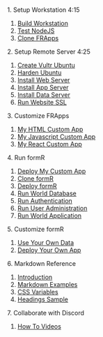 <br/>

<h>1. Setup Workstation 4:15</h>

1. [Build Workstation ](/Setup/fr0101_Setup-Developer-Workstation.md)
2. [Test NodeJS ](/Setup/fr0102_Test-Node.md)
3. [Clone FRApps ](/Setup/fr0103_Clone-FR-Apps.md)

<h>2. Setup Remote Server 4:25</h>

1.  [Create Vultr Ubuntu ](/Setup/fr0301_Setup-Vultr-Ubuntu.md)
2.  [Harden Ubuntu ](/Setup/fr0302_Setup-Hardening-Ubuntu.md)
3.  [Install Web Server ](/Setup/fr0303_Setup-Web-Server-Ubuntu.md)
4.  [Install App Server ](/Setup/fr0304_Setup-App-Server-Ubuntu.md)
5.  [Install Data Server ](/Setup/fr0305_Setup-Data-Server-Ubuntu.md)
6.  [Run Website SSL ](/Setup/fr0306_Setup-Website-SSL-Ubuntu.md)

<h>3. Customize FRApps</h>

1. [My HTML Custom App ](/FRApps/fr020100_Basic-Tools.md)
2. [My Javascript Custom App ](/FRApps/fr0105_Custom-FR-Apps-Javascript.md)
3. [My React Custom App ](/FRApps/fr0105_Custom-FR-Apps-React.md)

<h>4. Run formR</h>

1.  [Deploy My Custom App ](/formR/fr0401_Deploy-My-Custom-App.md)
2.  [Clone formR ](/formR/fr0401_Clone-formR.md)
3.  [Deploy formR ](/formR/fr0401_Deploy-formR.md)
4.  [Run World Database ](/formR/fr0401_World-Database.md)
5.  [Run Authentication ](/formR/fr0402_Authentication.md)
6.  [Run User Administration ](/formR/fr0403_User-Administration.md)
7.  [Run World Application ](/formR/fr0404_World-Application.md)

<h>5. Customize formR</h>

1.  [Use Your Own Data ](/formR/fr0501_Use-Your_Qwn_Data.md)
2.  [Deploy Your Own App ](/formR/fr0501_Deploy-Your-Own-App.md)

<h>6. Markdown Reference</h>

1. [Introduction        ](/Markdown/0c1_Intro.md                "FRDocs 1 - Markdown Introduction" )
2. [Markdown Examples   ](/Markdown/1c1_Markdown-Examples.md    "FRDocs 1.1 - Markdown Examples"   )
3. [CSS Variables       ](/Markdown/2c1_CSS-Variables.md        "FRDocs 1.2 - CSS Examples"        )
4. [Headings Sample     ](/Markdown/3c1_Headings-Sample.md      "FRDocs 1.3 - Headings Sample"     )

<h>7. Collaborate with Discord</h>

1.  [How To Videos ](/Discord/fr0601_Video-Carousel.md)


